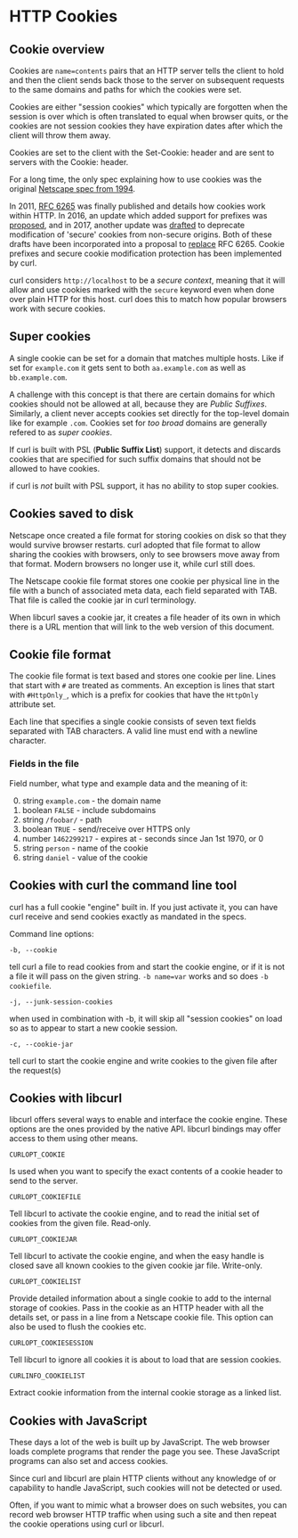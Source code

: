 # HTTP Cookies

## Cookie overview

  Cookies are `name=contents` pairs that an HTTP server tells the client to
  hold and then the client sends back those to the server on subsequent
  requests to the same domains and paths for which the cookies were set.

  Cookies are either "session cookies" which typically are forgotten when the
  session is over which is often translated to equal when browser quits, or
  the cookies are not session cookies they have expiration dates after which
  the client will throw them away.

  Cookies are set to the client with the Set-Cookie: header and are sent to
  servers with the Cookie: header.

  For a long time, the only spec explaining how to use cookies was the
  original [Netscape spec from 1994](https://curl.se/rfc/cookie_spec.html).

  In 2011, [RFC 6265](https://www.ietf.org/rfc/rfc6265.txt) was finally
  published and details how cookies work within HTTP. In 2016, an update which
  added support for prefixes was
  [proposed](https://datatracker.ietf.org/doc/html/draft-ietf-httpbis-cookie-prefixes-00),
  and in 2017, another update was
  [drafted](https://datatracker.ietf.org/doc/html/draft-ietf-httpbis-cookie-alone-01)
  to deprecate modification of 'secure' cookies from non-secure origins. Both
  of these drafts have been incorporated into a proposal to
  [replace](https://datatracker.ietf.org/doc/html/draft-ietf-httpbis-rfc6265bis-11)
  RFC 6265. Cookie prefixes and secure cookie modification protection has been
  implemented by curl.

  curl considers `http://localhost` to be a *secure context*, meaning that it
  will allow and use cookies marked with the `secure` keyword even when done
  over plain HTTP for this host. curl does this to match how popular browsers
  work with secure cookies.

## Super cookies

  A single cookie can be set for a domain that matches multiple hosts. Like if
  set for `example.com` it gets sent to both `aa.example.com` as well as
  `bb.example.com`.

  A challenge with this concept is that there are certain domains for which
  cookies should not be allowed at all, because they are *Public
  Suffixes*. Similarly, a client never accepts cookies set directly for the
  top-level domain like for example `.com`. Cookies set for *too broad*
  domains are generally refered to as *super cookies*.

  If curl is built with PSL (**Public Suffix List**) support, it detects and
  discards cookies that are specified for such suffix domains that should not
  be allowed to have cookies.

  if curl is *not* built with PSL support, it has no ability to stop super
  cookies.

## Cookies saved to disk

  Netscape once created a file format for storing cookies on disk so that they
  would survive browser restarts. curl adopted that file format to allow
  sharing the cookies with browsers, only to see browsers move away from that
  format. Modern browsers no longer use it, while curl still does.

  The Netscape cookie file format stores one cookie per physical line in the
  file with a bunch of associated meta data, each field separated with
  TAB. That file is called the cookie jar in curl terminology.

  When libcurl saves a cookie jar, it creates a file header of its own in
  which there is a URL mention that will link to the web version of this
  document.

## Cookie file format

  The cookie file format is text based and stores one cookie per line. Lines
  that start with `#` are treated as comments. An exception is lines that
  start with `#HttpOnly_`, which is a prefix for cookies that have the
  `HttpOnly` attribute set.

  Each line that specifies a single cookie consists of seven text fields
  separated with TAB characters. A valid line must end with a newline
  character.

### Fields in the file

  Field number, what type and example data and the meaning of it:

  0. string `example.com` - the domain name
  1. boolean `FALSE` - include subdomains
  2. string `/foobar/` - path
  3. boolean `TRUE` - send/receive over HTTPS only
  4. number `1462299217` - expires at - seconds since Jan 1st 1970, or 0
  5. string `person` - name of the cookie
  6. string `daniel` - value of the cookie

## Cookies with curl the command line tool

  curl has a full cookie "engine" built in. If you just activate it, you can
  have curl receive and send cookies exactly as mandated in the specs.

  Command line options:

  `-b, --cookie`

  tell curl a file to read cookies from and start the cookie engine, or if it
  is not a file it will pass on the given string. `-b name=var` works and so
  does `-b cookiefile`.

  `-j, --junk-session-cookies`

  when used in combination with -b, it will skip all "session cookies" on load
  so as to appear to start a new cookie session.

  `-c, --cookie-jar`

  tell curl to start the cookie engine and write cookies to the given file
  after the request(s)

## Cookies with libcurl

  libcurl offers several ways to enable and interface the cookie engine. These
  options are the ones provided by the native API. libcurl bindings may offer
  access to them using other means.

  `CURLOPT_COOKIE`

  Is used when you want to specify the exact contents of a cookie header to
  send to the server.

  `CURLOPT_COOKIEFILE`

  Tell libcurl to activate the cookie engine, and to read the initial set of
  cookies from the given file. Read-only.

  `CURLOPT_COOKIEJAR`

  Tell libcurl to activate the cookie engine, and when the easy handle is
  closed save all known cookies to the given cookie jar file. Write-only.

  `CURLOPT_COOKIELIST`

  Provide detailed information about a single cookie to add to the internal
  storage of cookies. Pass in the cookie as an HTTP header with all the
  details set, or pass in a line from a Netscape cookie file. This option can
  also be used to flush the cookies etc.

  `CURLOPT_COOKIESESSION`

  Tell libcurl to ignore all cookies it is about to load that are session
  cookies.

  `CURLINFO_COOKIELIST`

  Extract cookie information from the internal cookie storage as a linked
  list.

## Cookies with JavaScript

  These days a lot of the web is built up by JavaScript. The web browser loads
  complete programs that render the page you see. These JavaScript programs
  can also set and access cookies.

  Since curl and libcurl are plain HTTP clients without any knowledge of or
  capability to handle JavaScript, such cookies will not be detected or used.

  Often, if you want to mimic what a browser does on such websites, you can
  record web browser HTTP traffic when using such a site and then repeat the
  cookie operations using curl or libcurl.

